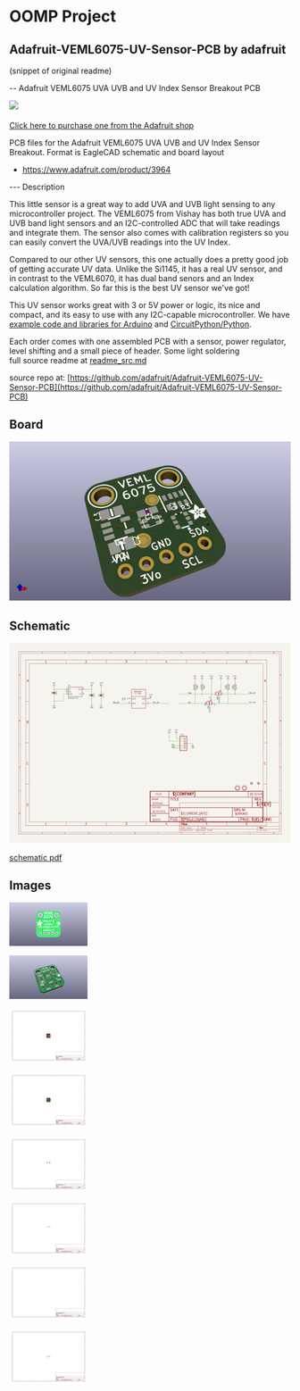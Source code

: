 # OOMP Project  
## Adafruit-VEML6075-UV-Sensor-PCB  by adafruit  
  
(snippet of original readme)  
  
-- Adafruit VEML6075 UVA UVB and UV Index Sensor Breakout PCB  
  
<a href="http://www.adafruit.com/products/3964"><img src="assets/3964.jpg?raw=true" width="500px"><br/>  
Click here to purchase one from the Adafruit shop</a>  
  
PCB files for the Adafruit VEML6075 UVA UVB and UV Index Sensor Breakout. Format is EagleCAD schematic and board layout  
* https://www.adafruit.com/product/3964  
  
--- Description  
  
This little sensor is a great way to add UVA and UVB light sensing to any microcontroller project. The VEML6075 from Vishay has both true UVA and UVB band light sensors and an I2C-controlled ADC that will take readings and integrate them. The sensor also comes with calibration registers so you can easily convert the UVA/UVB readings into the UV Index.  
  
Compared to our other UV sensors, this one actually does a pretty good job of getting accurate UV data. Unlike the Si1145, it has a real UV sensor, and in contrast to the VEML6070, it has dual band senors and an Index calculation algorithm. So far this is the best UV sensor we've got!  
  
This UV sensor works great with 3 or 5V power or logic, its nice and compact, and its easy to use with any I2C-capable microcontroller. We have [example code and libraries for Arduino](https://github.com/adafruit/Adafruit_VEML6075) and [CircuitPython/Python](https://github.com/adafruit/Adafruit_CircuitPython_VEML6075).  
  
Each order comes with one assembled PCB with a sensor, power regulator, level shifting and a small piece of header. Some light soldering  
  full source readme at [readme_src.md](readme_src.md)  
  
source repo at: [https://github.com/adafruit/Adafruit-VEML6075-UV-Sensor-PCB](https://github.com/adafruit/Adafruit-VEML6075-UV-Sensor-PCB)  
## Board  
  
[![working_3d.png](working_3d_600.png)](working_3d.png)  
## Schematic  
  
[![working_schematic.png](working_schematic_600.png)](working_schematic.png)  
  
[schematic pdf](working_schematic.pdf)  
## Images  
  
[![working_3D_bottom.png](working_3D_bottom_140.png)](working_3D_bottom.png)  
  
[![working_3D_top.png](working_3D_top_140.png)](working_3D_top.png)  
  
[![working_assembly_page_01.png](working_assembly_page_01_140.png)](working_assembly_page_01.png)  
  
[![working_assembly_page_02.png](working_assembly_page_02_140.png)](working_assembly_page_02.png)  
  
[![working_assembly_page_03.png](working_assembly_page_03_140.png)](working_assembly_page_03.png)  
  
[![working_assembly_page_04.png](working_assembly_page_04_140.png)](working_assembly_page_04.png)  
  
[![working_assembly_page_05.png](working_assembly_page_05_140.png)](working_assembly_page_05.png)  
  
[![working_assembly_page_06.png](working_assembly_page_06_140.png)](working_assembly_page_06.png)  
